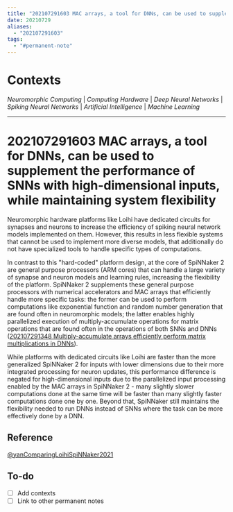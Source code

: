 ```yaml
---
title: "202107291603 MAC arrays, a tool for DNNs, can be used to supplement the performance of SNNs with high-dimensional inputs, while maintaining system flexibility"
date: 20210729
aliases:
  - "202107291603"
tags:
  - "#permanent-note"
---
```


# Contexts

*Neuromorphic Computing* | *Computing Hardware* | *Deep Neural Networks* | *Spiking Neural Networks* | *Artificial Intelligence* | *Machine Learning*

---

# 202107291603 MAC arrays, a tool for DNNs, can be used to supplement the performance of SNNs with high-dimensional inputs, while maintaining system flexibility

Neuromorphic hardware platforms like Loihi have dedicated circuits for synapses and neurons to increase the efficiency of spiking neural network models implemented on them. However, this results in less flexible systems that cannot be used to implement more diverse models, that additionally do not have specialized tools to handle specific types of computations.

In contrast to this "hard-coded" platform design, at the core of SpiNNaker 2 are general purpose processors (ARM cores) that can handle a large variety of synapse and neuron models and learning rules, increasing the flexibility of the platform. SpiNNaker 2 supplements these general purpose processors with numerical accelerators and MAC arrays that efficiently handle more specific tasks: the former can be used to perform computations like exponential function and random number generation that are found often in neuromorphic models; the latter enables highly parallelized execution of multiply-accumulate operations for matrix operations that are found often in the operations of both SNNs and DNNs ([202107291348 Multiply-accumulate arrays efficiently perform matrix multiplications in DNNs](202107291348-Multiply-accumulate-arrays-efficiently-perform-matrix-multiplications-in-DNNs.md)).

While platforms with dedicated circuits like Loihi are faster than the more generalized SpiNNaker 2 for inputs with lower dimensions due to their more integrated processing for neuron updates, this performance difference is negated for high-dimensional inputs due to the parallelized input processing enabled by the MAC arrays in SpiNNaker 2 - many slightly slower computations done at the same time will be faster than many slightly faster computations done one by one. Beyond that, SpiNNaker still maintains the flexibility needed to run DNNs instead of SNNs where the task can be more effectively done by a DNN.

## Reference

[@yanComparingLoihiSpiNNaker2021](../3.-Literature-Notes/@yanComparingLoihiSpiNNaker2021.md)

## To-do

* [ ] Add contexts
* [ ] Link to other permanent notes
